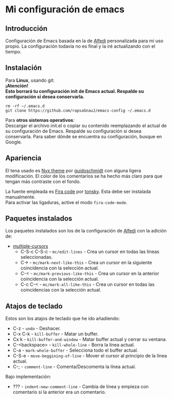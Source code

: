 # Mi configuración de emacs
## Introducción

Configuración de Emacs basada en la de [Alfedi] personalizada para mi uso propio. La configuración todavía no es final y la iré actualizando con el tiempo.

## Instalación

Para **Linux**, usando git:  
**¡Atención!  
Esto borrará tu configuración init de Emacs actual. Respalde su configuración si desea conservarla.**
~~~
rm -rf ~/.emacs.d
git clone https://github.com/rapsaGnauJ/emacs-config ~/.emacs.d
~~~

Para **otros sistemas operativos**:  
Descargar el archivo init.el o copiar su contenido reemplazando el actual de su 
configuración de Emacs. Respalde su configuración si desea conservarla. 
Para saber dónde se encuentra su configuración, busque en Google.

## Apariencia

El tena usado es [Nyx theme] por [guidoschmidt] con alguna ligera modificación.
El color de los comentarios se ha hecho más claro para que tengan más contraste con el fondo.  

La fuente empleada es [Fira code] por [tonsky]. Esta debe ser instalada manualmente.  
Para activar las ligaduras, active el modo `fira-code-mode`.

## Paquetes instalados

Los paquetes instalados son los de la configuración de [Alfedi] con la adición de:  

- [multiple-cursors]
  - C-S-c C-S-c - `mc/edit-lines` - Crea un cursor en todas las líneas seleccionadas.
  - C-> - `mc/mark-next-like-this` - Crea un cursor en la siguiente coincidencia con la selección actual.
  - C-< - `mc/mark-previous-like-this` - Crea un cursor en la anterior coincidencia con la selección actual.
  - C-c C-< - `mc/mark-all-like-this` - Crea un cursor en todas las coincidencias con la selección actual.

## Atajos de teclado

Estos son los atajos de teclado que he ido añadiendo:  

- C-z - `undo` - Deshacer.
- C-x C-k - `kill-buffer` - Matar un buffer.
- Cx k - `kill-buffer-and-window` - Matar buffer actual y cerrar su ventana.
- C-\<backspace\> - `kill-whole-line` - Borra la línea actual.
- C-a - `mark-whole-buffer` - Selecciona todo el buffer actual.
- C-S-e - `move-beggining-of-line` - Mover el cursor al principio de la línea actual.
- C-; - `comment-line` - Comenta/Descomenta la línea actual.

Bajo implementación:  

- ??? - `indent-new-comment-line` - Cambia de línea y empieza con comentario si la anterior era un comentario.


[Alfedi]: https://github.com/Alfedi
[Nyx theme]: https://github.com/guidoschmidt/emacs-nyx-theme
[guidoschmidt]: https://github.com/guidoschmidt
[Fira code]: https://github.com/tonsky/FiraCode
[tonsky]: https://github.com/tonsky
[multiple-cursors]: https://github.com/magnars/multiple-cursors.el
